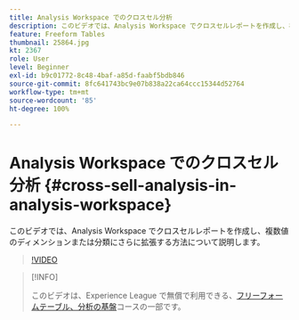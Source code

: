 ```yaml
---
title: Analysis Workspace でのクロスセル分析
description: このビデオでは、Analysis Workspace でクロスセルレポートを作成し、複数値のディメンションまたは分類にさらに拡張する方法について説明します。
feature: Freeform Tables
thumbnail: 25864.jpg
kt: 2367
role: User
level: Beginner
exl-id: b9c01772-8c48-4baf-a85d-faabf5bdb846
source-git-commit: 8fc641743bc9e07b838a22ca64ccc15344d52764
workflow-type: tm+mt
source-wordcount: '85'
ht-degree: 100%

---
```


# Analysis Workspace でのクロスセル分析 {#cross-sell-analysis-in-analysis-workspace}

このビデオでは、Analysis Workspace でクロスセルレポートを作成し、複数値のディメンションまたは分類にさらに拡張する方法について説明します。

>[!VIDEO](https://video.tv.adobe.com/v/25864/?quality=12&learn=on)

>[!INFO]
>
> このビデオは、Experience League で無償で利用できる、[フリーフォームテーブル、分析の基盤](https://experienceleague.adobe.com/?recommended=Analytics-U-1-2020.3&amp;lang=ja)コースの一部です。
